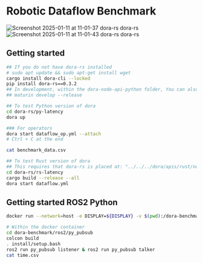 # Robotic Dataflow Benchmark

![Screenshot 2025-01-11 at 11-01-37 dora-rs dora-rs](https://github.com/user-attachments/assets/3285d183-7560-40e1-ac02-30fee0f120cb) ![Screenshot 2025-01-11 at 11-01-43 dora-rs dora-rs](https://github.com/user-attachments/assets/d64370fc-b0ba-46af-be83-19d3c772ada6)


## Getting started

```bash
## If you do not have dora-rs installed
# sudo apt update && sudo apt-get install wget
cargo install dora-cli --locked
pip install dora-rs==0.3.2
## In development, within the dora-node-api-python folder, You can also use:
## maturin develop --release

## To test Python version of dora
cd dora-rs/py-latency
dora up

### For operators
dora start dataflow_op.yml --attach
# Ctrl + C at the end

cat benchmark_data.csv

## To test Rust version of dora
## This requires that dora-rs is placed at: "../../../dora/apis/rust/node"
cd dora-rs/rs-latency
cargo build --release --all
dora start dataflow.yml
```

## Getting started ROS2 Python

```bash
docker run --network=host -e DISPLAY=${DISPLAY} -v $(pwd):/dora-benchmark -it osrf/ros:humble-desktop

# Within the docker container
cd dora-benchmark/ros2/py_pubsub
colcon build
. install/setup.bash
ros2 run py_pubsub listener & ros2 run py_pubsub talker
cat time.csv
```
